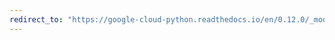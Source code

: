 ```yaml
---
redirect_to: "https://google-cloud-python.readthedocs.io/en/0.12.0/_modules/gcloud/resource_manager/connection.html"
---
```

